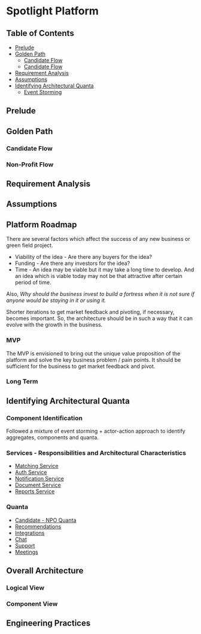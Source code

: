 # Spotlight Platform

## Table of Contents
* [Prelude](#prelude)  
* [Golden Path](#golden-path)  
  * [Candidate Flow](#candidate-flow)
  * [Candidate Flow](#non-profit-flow)
* [Requirement Analysis](#requirement-analysis)
* [Assumptions](#assumptions)
* [Identifying Architectural Quanta](#identifying-architectural-quanta)
  * [Event Storming](#event-storming)

<a name="prelude"></a>
## Prelude

<a name="golden-path"></a>
## Golden Path

<a name="golden-path"></a>
### Candidate Flow

<a name="non-profit-flow"></a>
### Non-Profit Flow

<a name="requirement-analysis"></a>
## Requirement Analysis


<a name="assumptions"></a>
## Assumptions

<a name="platform-roadmap"></a>
## Platform Roadmap
There are several factors which affect the success of any new business or green field project.
* Viability of the idea - Are there any buyers for the idea?
* Funding - Are there any investors for the idea? 
* Time - An idea may be viable but it may take a long time to develop. And an idea which is viable today may not be that attractive after certain period of time.

Also, _Why should the business invest to build a fortress when it is not sure if anyone would be staying in it or using it._


Shorter iterations to get market feedback and pivoting, if necessary, becomes important. So, the architecture should be in such a way that it can evolve with the growth in the business.

### MVP
The MVP is envisioned to bring out the unique value proposition of the platform and solve the key business problem / pain points. It should be sufficient for the business to get market feedback and pivot.


### Long Term

<a name="identifying-architectural-quanta"></a>
## Identifying Architectural Quanta

<a name="event-storming"></a>
### Component Identification
Followed a mixture of event storming + actor-action approach to identify aggregates, components and quanta.

<a name="services"></a>
### Services - Responsibilities and Architectural Characteristics
* [Matching Service](./architectural-quanta/matching-service.md)
* [Auth Service](./architectural-quanta/auth-service.md)
* [Notification Service](./architectural-quanta/notification-service.md)
* [Document Service](./architectural-quanta/document-service.md)
* [Reports Service](./architectural-quanta/reports-service.md)

<a name="quanta"></a>
### Quanta
* [Candidate - NPO Quanta](./quanta/candidate-npo.md)
* [Recommendations](./architectural-quanta/auth-service.md)
* [Integrations](./architectural-quanta/notification-service.md)
* [Chat](./architectural-quanta/document-service.md)
* [Support](./architectural-quanta/support-service.md)
* [Meetings](./architectural-quanta/meetings-service.md)



<a name="architectural-style"></a>
## Overall Architecture


<a name="logical-view"></a>
### Logical View

<a name="component-view"></a>
### Component View

<a name="engineering-practices"></a>
## Engineering Practices
